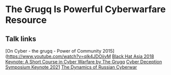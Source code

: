 # The Grugq Is Powerful Cyberwarfare Resource



## Talk links
[On Cyber - the grugq - Power of Community 2015](https://www.youtube.com/watch?v=qlk4JDOiivM
[Black Hat Asia 2018 Keynote: A Short Course in Cyber Warfare by The Grugq](https://www.youtube.com/watch?v=HXBrL-mdowY)
[Cyber Deception Symposium Keynote 2021](https://www.youtube.com/watch?v=zrCcTjUJ3eM)
[The Dynamics of Russian Cyberwar](https://www.youtube.com/watch?v=HXBrL-mdowY)